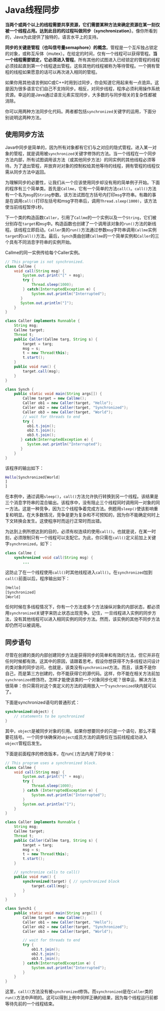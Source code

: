 # Java线程同步

**当两个或两个以上的线程需要共享资源，它们需要某种方法来确定资源在某一刻仅被一个线程占用。达到此目的的过程叫做同步（synchronization）**。像你所看到的，Java为此提供了独特的，语言水平上的支持。

**同步的关键是管程（也叫信号量semaphore）的概念**。管程是一个互斥独占锁定的对象，或称互斥体（mutex）。在给定的时间，仅有一个线程可以获得管程。**当一个线程需要锁定，它必须进入管程**。所有其他的试图进入已经锁定的管程的线程必须挂起直到第一个线程退出管程。这些其他的线程被称为等待管程。一个拥有管程的线程如果愿意的话可以再次进入相同的管程。

如果你用其他语言例如C或C++时用到过同步，你会知道它用起来有一点诡异。这是因为很多语言它们自己不支持同步。相反，对同步线程，程序必须利用操作系统资源。幸运的是Java通过语言元素实现同步，大多数的与同步相关的复杂性都被消除。

你可以用两种方法同步化代码。两者都包括`synchronized`关键字的运用，下面分别说明这两种方法。

## 使用同步方法

Java中同步是简单的，因为所有对象都有它们与之对应的隐式管程。进入某一对象的管程，就是调用被`synchronized`关键字修饰的方法。当一个线程在一个同步方法内部，所有试图调用该方法（或其他同步方法）的同实例的其他线程必须等待。为了退出管程，并放弃对对象的控制权给其他等待的线程，拥有管程的线程仅需从同步方法中返回。

为理解同步的必要性，让我们从一个应该使用同步却没有用的简单例子开始。下面的程序有三个简单类。首先是`Callme`，它有一个简单的方法`call()`。`call()`方法有一个名为`msg`的`String`参数。该方法试图在方括号内打印`msg`字符串。有趣的事是在调用`call()`打印左括号和msg字符串后，调用`Thread.sleep(1000)`，该方法使当前线程暂停`1`秒。

下一个类的构造函数`Caller`，引用了`Callme`的一个实例以及一个`String`，它们被分别存在`target`和`msg`中。构造函数也创建了一个调用该对象的`run()`方法的新线程。该线程立即启动。`Caller`类的`run()`方法通过参数`msg`字符串调用`Callme`实例`target`的`call()`方法。最后，`Synch`类由创建`Callme`的一个简单实例和`Caller`的三个具有不同消息字符串的实例开始。

Callme的同一实例传给每个Caller实例。

```java
// This program is not synchronized.
class Callme {
    void call(String msg) {
        System.out.print("[" + msg);
        try {
            Thread.sleep(1000);
        } catch(InterruptedException e) {
            System.out.println("Interrupted");
       }
       System.out.println("]");
    }
}

class Caller implements Runnable {
    String msg;
    Callme target;
    Thread t;
    public Caller(Callme targ, String s) {
        target = targ;
        msg = s;
        t = new Thread(this);
        t.start();
    }
    public void run() {
        target.call(msg);
    }
}

class Synch {
    public static void main(String args[]) {
        Callme target = new Callme();
        Caller ob1 = new Caller(target, "Hello");
        Caller ob2 = new Caller(target, "Synchronized");
        Caller ob3 = new Caller(target, "World");
        // wait for threads to end
        try {
          ob1.t.join();
          ob2.t.join();
          ob3.t.join();
       } catch(InterruptedException e) {
          System.out.println("Interrupted");
       }
    }
}
```

该程序的输出如下：

```bash
Hello[Synchronized[World]
]
]
```

在本例中，通过调用`sleep()`，`call()`方法允许执行转换到另一个线程。该结果是三个消息字符串的混合输出。该程序中，没有阻止三个线程同时调用同一对象的同一方法。这是一种竞争，因为三个线程争着完成方法。例题用`sleep()`使该影响重复和明显。在大多数情况，竞争是更为复杂和不可预知的，因为你不能确定何时上下文转换会发生。这使程序时而运行正常时而出错。

为达到上例所想达到的目的，必须有权连续的使用`call()`。也就是说，在某一时刻，必须限制只有一个线程可以支配它。为此，你只需在`call()`定义前加上关键字`synchronized`，如下：

```java
class Callme {
    synchronized void call(String msg) {
        ...
```

这防止了在一个线程使用`call()`时其他线程进入`call()`。在`synchronized`加到`call()`前面以后，程序输出如下：

```bash
[Hello]
[Synchronized]
[World]
```

任何时候在多线程情况下，你有一个方法或多个方法操纵对象的内部状态，都必须用`synchronized`关键字来防止状态出现竞争。记住，一旦线程进入实例的同步方法，没有其他线程可以进入相同实例的同步方法。然而，该实例的其他不同步方法却仍然可以被调用。

## 同步语句

尽管在创建的类的内部创建同步方法是获得同步的简单和有效的方法，但它并非在任何时候都有效。这其中的原因，请跟着思考。假设你想获得不为多线程访问设计的类对象的同步访问，也就是，该类没有`synchronized`方法。而且，该类不是你自己，而是第三方创建的，你不能获得它的源代码。这样，你不能在相关方法前加`synchronized`修饰符。怎样才能使该类的一个对象同步化呢？很幸运，解决方法很简单：你只需将对这个类定义的方法的调用放入一个`synchronized`块内就可以了。

下面是synchronized语句的普通形式：

```java
synchronized(object) {
    // statements to be synchronized
}
```

其中，`object`是被同步对象的引用。如果你想要同步的只是一个语句，那么不需要花括号。一个同步块确保对`object`成员方法的调用仅在当前线程成功进入`object`管程后发生。

下面是前面程序的修改版本，在run( )方法内用了同步块：

```java
// This program uses a synchronized block.
class Callme {
    void call(String msg) {
        System.out.print("[" + msg);
        try {
            Thread.sleep(1000);
        } catch (InterruptedException e) {
            System.out.println("Interrupted");
        }
        System.out.println("]");
    }
}

class Caller implements Runnable {
    String msg;
    Callme target;
    Thread t;
    public Caller(Callme targ, String s) {
        target = targ;
        msg = s;
        t = new Thread(this);
        t.start();
    }

    // synchronize calls to call()
    public void run() {
        synchronized(target) { // synchronized block
            target.call(msg);
        }
    }
}

class Synch1 {
    public static void main(String args[]) {
        Callme target = new Callme();
        Caller ob1 = new Caller(target, "Hello");
        Caller ob2 = new Caller(target, "Synchronized");
        Caller ob3 = new Caller(target, "World");

        // wait for threads to end
        try {
            ob1.t.join();
            ob2.t.join();
            ob3.t.join();
        } catch(InterruptedException e) {
            System.out.println("Interrupted");
        }
    }
}
```

这里，`call()`方法没有被`synchronized`修饰。而`synchronized`是在`Caller`类的`run()`方法中声明的。这可以得到上例中同样正确的结果，因为每个线程运行前都等待先前的一个线程结束。